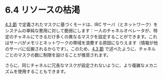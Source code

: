 # 6.4 リソースの枯渇

[4.3 節](../channel-modes/channel-access-control.md) で定義されたマスクに基づくモードは、IRC サーバ（とネットワーク）をシステムの単純な悪用に対して脆弱にします：一人のチャネルオペレータが、特定のチャネルにできるだけ多くの異なるマスクを設定することができます。これはサーバがメモリとネットワークの帯域を浪費する原因になりえます（情報が他のサーバに伝搬されるからです）。このため、[4.3 節](../channel-modes/channel-access-control.md) で述べたように、チャネルごとのマスクの数に制限を設けることが推奨されます。

さらに、同じチャネルに冗長なマスクが設定されないように、より複雑なメカニズムを使用することもできます。


